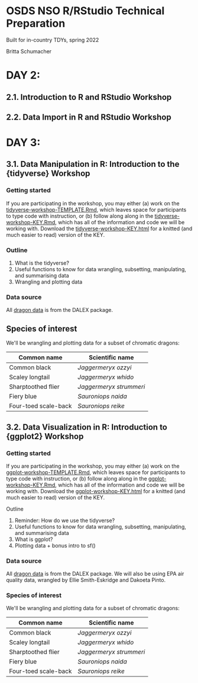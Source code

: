 # OSDS NSO R/RStudio Technical Preparation
Built for in-country TDYs, spring 2022 

Britta Schumacher

# DAY 2:
## 2.1. Introduction to R and RStudio Workshop

## 2.2. Data Import in R and RStudio Workshop

# DAY 3:
## 3.1. Data Manipulation in R: Introduction to the {tidyverse} Workshop
### Getting started
If you are participating in the workshop, you may either (a) work on the [tidyverse-workshop-TEMPLATE.Rmd](https://github.com/blschum/OSDS-workshop-materials/blob/main/Data-Manipulation-intro-to-tidyverse/tidyverse-workshop-TEMPLATE.Rmd), which leaves space for participants to type code with instruction, or (b) follow along along in the [tidyverse-workshop-KEY.Rmd](https://github.com/blschum/OSDS-workshop-materials/blob/main/Data-Manipulation-intro-to-tidyverse/tidyverse-workshop-KEY.Rmd), which has all of the information and code we will be working with. Download the [tidyverse-workshop-KEY.html](https://github.com/blschum/OSDS-workshop-materials/blob/main/Data-Manipulation-intro-to-tidyverse/tidyverse-workshop-KEY.html) for a knitted (and much easier to read) version of the KEY.

### Outline
1. What is the tidyverse?
2. Useful functions to know for data wrangling, subsetting, manipulating, and summarising data
3. Wrangling and plotting data

### Data source
All [dragon data](http://search.r-project.org/R/R/library/DALEX/html/dragons.html) is from the DALEX package.

## Species of interest
We'll be wrangling and plotting data for a subset of chromatic dragons:

|     Common name     |      Scientific name      |
|---------------------|---------------------------|
|     Common black     |     *Jaggermeryx ozzyi*    |
|     Scaley longtail    |    *Jaggermeryx whido*    |
|     Sharptoothed flier    |     *Jaggermeryx strummeri*    |
|     Fiery blue     |    *Sauroniops naida* |
|     Four-toed scale-back   |     *Sauroniops reike*    |

## 3.2. Data Visualization in R: Introduction to {ggplot2} Workshop
### Getting started
If you are participating in the workshop, you may either (a) work on the [ggplot-workshop-TEMPLATE.Rmd](https://github.com/blschum/OSDS-workshop-materials/blob/main/Graphics-in-R/ggplot-workshop-TEMPLATE.Rmd), which leaves space for participants to type code with instruction, or (b) follow along along in the [ggplot-workshop-KEY.Rmd](https://github.com/blschum/OSDS-workshop-materials/blob/main/Graphics-in-R/ggplot-workshop-KEY.Rmd), which has all of the information and code we will be working with. Download the [ggplot-workshop-KEY.html](https://github.com/blschum/OSDS-workshop-materials/blob/main/Graphics-in-R/ggplot-workshop-KEY.html) for a knitted (and much easier to read) version of the KEY.

Outline
1. Reminder: How do we use the tidyverse?
2. Useful functions to know for data wrangling, subsetting, manipulating, and summarising data
3. What is ggplot?
4. Plotting data + bonus intro to sf()

### Data source
All [dragon data](http://search.r-project.org/R/R/library/DALEX/html/dragons.html) is from the DALEX package. We will also be using EPA air quality data, wrangled by Ellie Smith-Eskridge and Dakoeta Pinto.

### Species of interest
We'll be wrangling and plotting data for a subset of chromatic dragons:

|     Common name     |      Scientific name      |
|---------------------|---------------------------|
|     Common black     |     *Jaggermeryx ozzyi*    |
|     Scaley longtail    |    *Jaggermeryx whido*    |
|     Sharptoothed flier    |     *Jaggermeryx strummeri*    |
|     Fiery blue     |    *Sauroniops naida* |
|     Four-toed scale-back   |     *Sauroniops reike*    |

